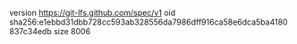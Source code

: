 version https://git-lfs.github.com/spec/v1
oid sha256:e1ebbd31dbb728cc593ab328556da7986dff916ca58e6dca5ba4180837c34edb
size 8006
